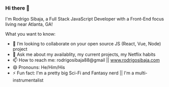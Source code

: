 ### Hi there 👋
I'm Rodrigo Sibaja, a Full Stack JavaScript Developer with a Front-End focus living near Atlanta, GA!


What you want to know:

- 👯 I’m looking to collaborate on your open source JS (React, Vue, Node) project
- 💬 Ask me about my availablity, my current projects, my Netflix habits
- 📫 How to reach me: rodrigosibaja88@gmail || www.rodrigosibaja.com
- 😄 Pronouns: He/Him/His
- ⚡ Fun fact: I'm a pretty big Sci-Fi and Fantasy nerd || I'm a multi-instrumentalist

